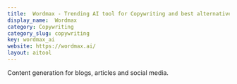 ```yaml
---
title:  Wordmax - Trending AI tool for Copywriting and best alternatives
display_name:  Wordmax
category: Copywriting
category_slug: copywriting
key: wordmax_ai
website: https://wordmax.ai/
layout: aitool
---
```


Content generation for blogs, articles and social media.
